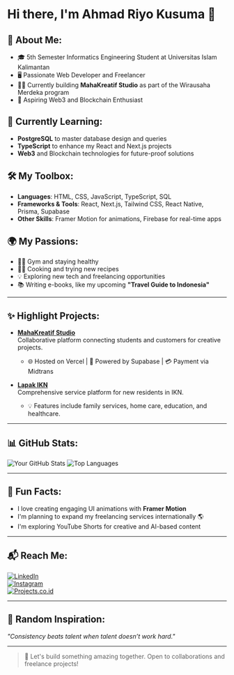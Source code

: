 # Hi there, I'm Ahmad Riyo Kusuma 👋

## 🌟 About Me:
- 🎓 5th Semester Informatics Engineering Student at Universitas Islam Kalimantan  
- 🖥️ Passionate Web Developer and Freelancer  
- 🧑‍💻 Currently building **MahaKreatif Studio** as part of the Wirausaha Merdeka program  
- 🚀 Aspiring Web3 and Blockchain Enthusiast  

## 🌱 Currently Learning:
- **PostgreSQL** to master database design and queries  
- **TypeScript** to enhance my React and Next.js projects  
- **Web3** and Blockchain technologies for future-proof solutions  

## 🛠️ My Toolbox:
- **Languages**: HTML, CSS, JavaScript, TypeScript, SQL  
- **Frameworks & Tools**: React, Next.js, Tailwind CSS, React Native, Prisma, Supabase  
- **Other Skills**: Framer Motion for animations, Firebase for real-time apps  

## 🌍 My Passions:
- 🏋️‍♂️ Gym and staying healthy  
- 👨‍🍳 Cooking and trying new recipes  
- 💡 Exploring new tech and freelancing opportunities  
- 📚 Writing e-books, like my upcoming **"Travel Guide to Indonesia"**

---

## ✨ Highlight Projects:
- [**MahaKreatif Studio**](https://mahakreatif.vercel.app)  
  Collaborative platform connecting students and customers for creative projects.  
  - 🌐 Hosted on Vercel | 💾 Powered by Supabase | 💳 Payment via Midtrans  

- [**Lapak IKN**](#)  
  Comprehensive service platform for new residents in IKN.  
  - 💡 Features include family services, home care, education, and healthcare.  

---

## 📊 GitHub Stats:
![Your GitHub Stats](https://github-readme-stats.vercel.app/api?username=AhmadRiyoKusuma&show_icons=true&theme=tokyonight)
![Top Languages](https://github-readme-stats.vercel.app/api/top-langs/?username=AhmadRiyoKusuma&layout=compact&theme=tokyonight)

---

## 🎯 Fun Facts:
- I love creating engaging UI animations with **Framer Motion**  
- I'm planning to expand my freelancing services internationally 🌎  
- I'm exploring YouTube Shorts for creative and AI-based content  

---

## 📬 Reach Me:
[![LinkedIn](https://img.shields.io/badge/LinkedIn-blue?style=flat&logo=linkedin)](https://linkedin.com/in/ahmadriyo)  
[![Instagram](https://img.shields.io/badge/Instagram-pink?style=flat&logo=instagram)](https://instagram.com/ahmadriyo)  
[![Projects.co.id](https://img.shields.io/badge/Projects.co.id-yellow?style=flat)](https://projects.co.id/user/ahmadriyo)  

---

## 🌟 Random Inspiration:
_"Consistency beats talent when talent doesn’t work hard."_  

---

> 🚀 Let's build something amazing together. Open to collaborations and freelance projects!
